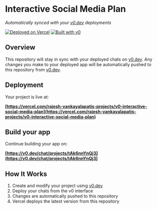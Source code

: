 # Interactive Social Media Plan

*Automatically synced with your [v0.dev](https://v0.dev) deployments*

[![Deployed on Vercel](https://img.shields.io/badge/Deployed%20on-Vercel-black?style=for-the-badge&logo=vercel)](https://vercel.com/rajesh-vankayalapatis-projects/v0-interactive-social-media-plan)
[![Built with v0](https://img.shields.io/badge/Built%20with-v0.dev-black?style=for-the-badge)](https://v0.dev/chat/projects/tAk6nnYnQj3)

## Overview

This repository will stay in sync with your deployed chats on [v0.dev](https://v0.dev).
Any changes you make to your deployed app will be automatically pushed to this repository from [v0.dev](https://v0.dev).

## Deployment

Your project is live at:

**[https://vercel.com/rajesh-vankayalapatis-projects/v0-interactive-social-media-plan](https://vercel.com/rajesh-vankayalapatis-projects/v0-interactive-social-media-plan)**

## Build your app

Continue building your app on:

**[https://v0.dev/chat/projects/tAk6nnYnQj3](https://v0.dev/chat/projects/tAk6nnYnQj3)**

## How It Works

1. Create and modify your project using [v0.dev](https://v0.dev)
2. Deploy your chats from the v0 interface
3. Changes are automatically pushed to this repository
4. Vercel deploys the latest version from this repository